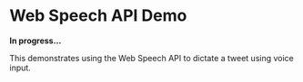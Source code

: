 # Web Speech API Demo

**In progress...**

This demonstrates using the Web Speech API to dictate a tweet using voice input.
